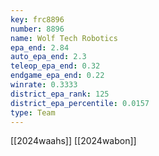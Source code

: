 ```yaml
---
key: frc8896
number: 8896
name: Wolf Tech Robotics
epa_end: 2.84
auto_epa_end: 2.3
teleop_epa_end: 0.32
endgame_epa_end: 0.22
winrate: 0.3333
district_epa_rank: 125
district_epa_percentile: 0.0157
type: Team
---
```

[[2024waahs]]
[[2024wabon]]
